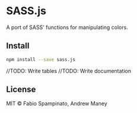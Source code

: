 # SASS.js

A port of SASS' functions for manipulating colors.

## Install

```sh
npm install --save sass.js
```

//TODO: Write tables
//TODO: Write documentation

## License

MIT © Fabio Spampinato, Andrew Maney
